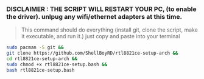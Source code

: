 ### DISCLAIMER : THE SCRIPT WILL RESTART YOUR PC, (to enable the driver). unlpug any wifi/ethernet adapters at this time.

> This command should do everything 
> (install git, clone the script, make it executable, and run it.)
> just copy and paste into your terminal

```bash
sudo pacman -S git &&
git clone https://github.com/ShellBoyRD/rtl8821ce-setup-arch &&
cd rtl8821ce-setup-arch &&
sudo chmod +x rtl8821ce-setup.bash &&
bash rtl8821ce-setup.bash
```
